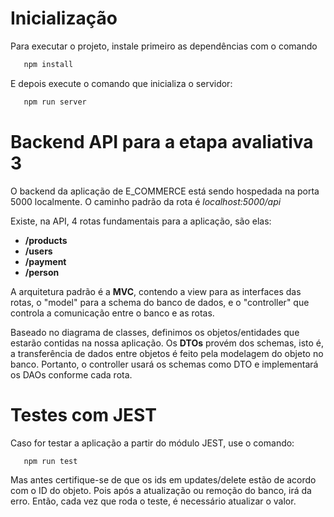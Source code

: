# Inicialização 

Para executar o projeto, instale primeiro as dependências com o comando

```js
   npm install
```

E depois execute o comando que inicializa o servidor:

```js
   npm run server 
```

# Backend API para a etapa avaliativa 3

O backend da aplicação de E_COMMERCE está sendo hospedada na porta 5000 localmente. O caminho padrão da rota é *localhost:5000/api*

Existe, na API, 4 rotas fundamentais para a aplicação, são elas:

- **/products**
- **/users**
- **/payment**
- **/person**

A arquitetura padrão é a **MVC**, contendo a view para as interfaces das rotas, o "model" para a schema do banco de dados, e o "controller" que controla a comunicação entre o banco e as rotas. 

Baseado no diagrama de classes, definimos os objetos/entidades que estarão contidas na nossa aplicação. Os **DTOs** provém dos schemas, isto é, a transferência de dados entre objetos é feito pela modelagem do objeto no banco. Portanto, o controller usará os schemas como DTO e implementará os DAOs conforme cada rota. 

# Testes com JEST

Caso for testar a aplicação a partir do módulo JEST, use o comando:

```{javascript}
   npm run test
```

Mas antes certifique-se de que os ids em updates/delete estão de acordo com o ID do objeto. Pois após a atualização ou remoção do banco, irá da erro. Então, cada vez que roda o teste, é necessário atualizar o valor.